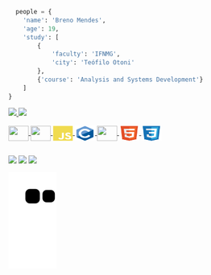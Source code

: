 ~~~python
  people = {
    'name': 'Breno Mendes',
    'age': 19,
    'study': [
        {
            'faculty': 'IFNMG',
            'city': 'Teófilo Otoni'
        },
        {'course': 'Analysis and Systems Development'}
    ]
}
~~~

<div>
  <a href="https://github.com/s2breninn">
  <img height="180em" src="https://github-readme-stats.vercel.app/api?username=s2breninn&show_icons=true&theme=dark&include_all_commits=true&count_private=true"/>
  <img height="180em" src="https://github-readme-stats.vercel.app/api/top-langs/?username=s2breninn&layout=compact&langs_count=7&theme=dracula"/>
</div>
  
  <div style="display: inline_bloc.k"> <br> 
  <img align="center" height="30" width="40" src="https://cdn.jsdelivr.net/gh/devicons/devicon/icons/python/python-original.svg" />
  <img align="center" height="30" width="40" src="https://cdn.jsdelivr.net/gh/devicons/devicon/icons/react/react-original.svg" />  
  <img align="center" alt="Rafa-Js" height="30" width="40" src="https://raw.githubusercontent.com/devicons/devicon/master/icons/javascript/javascript-plain.svg">
  <img align="center" height="30" width="40" src="https://raw.githubusercontent.com/devicons/devicon/master/icons/c/c-original.svg">
  <img align="center" height="30" width="40" src="https://cdn.jsdelivr.net/gh/devicons/devicon/icons/cplusplus/cplusplus-original.svg" />
  <img align="center" height="30" width="40" src="https://raw.githubusercontent.com/devicons/devicon/master/icons/html5/html5-original.svg">
  <img align="center" height="30" width="40" src="https://raw.githubusercontent.com/devicons/devicon/master/icons/css3/css3-original.svg">       
  
  ##
  
  <div> 
 <a href="[https://discord.gg/s2breninn#8769](https://www.instagram.com/s2breninn/)" target="_blank"><img src="https://img.shields.io/badge/Instagram-%23E4405F?style=for-the-badge&logo=instagram&logoColor=white" target="_blank"></a>
 <a href="https://www.linkedin.com/in/rafaella-ballerini-45875016a](https://www.linkedin.com/in/breno-mendes-76820a217/)" target="_blank"><img src="https://img.shields.io/badge/-LinkedIn-%230077B5?style=for-the-badge&logo=linkedin&logoColor=white" target="_blank"></a>
 <a href = "mailto:b.mendesbernardo2020@gmail.com@gmail.com"><img src="https://img.shields.io/badge/-Gmail-%23333?style=for-the-badge&logo=gmail&logoColor=white" target="_blank"></a>
    
  ![Snake animation](https://github.com/rafaballerini/rafaballerini/blob/output/github-contribution-grid-snake.svg)

</div>
